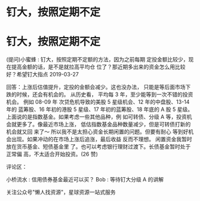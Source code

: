 # 钉大，按照定期不定

# 钉大，按照定期不定

(提问)小蜜蜂 : 钉大，按照定期不定额的方法，因为之前每期 定投金额比较少，现在提高金额的话，是不是就拉高平均仓 位了？那近期多出来的资金怎么用比较好？希望钉大指点 2019-03-27

回答：上涨后估值提升，定投的金额会减少。这也没办法， 只能是等后面市场下跌的时候，还会有机会的。 从历史看， 平均每 3 年，至少能等到一次不错的投资机会。 例如 08-09 年 次贷危机导致的美股 5 星级机会、12 年的中盘股、13-14 年的 蓝筹股、16 年初的港股 5 星级、17 年初的蓝筹股、18 年底的 A 股 5 星级。 上面说的是指数基金。如果考虑一些其他品种，例 如可转债、分级 A 等，投资机会就更多了。像最近市场上涨， 低估指数基金品种数量减少，但是可转债打新的机会就又回 来了～ 所以我不是太担心资金长期闲置的问题。但要有耐心 等到好机会出现。如果冲动的在市场上涨后追涨，最后收益 反而不理想。 闲置资金我暂时放在货币基金、短债基金里 了。也可以考虑银行理财过渡下。长债基金暂时处于正常偏 高，不太适合开始投资。(26 赞)

评论区：

小桥流水 : 信用债券基金最近可以买？ Bob : 等待钉大分级 A 的讲解

关注公众号"懒人找资源"，星球资源一站式服务